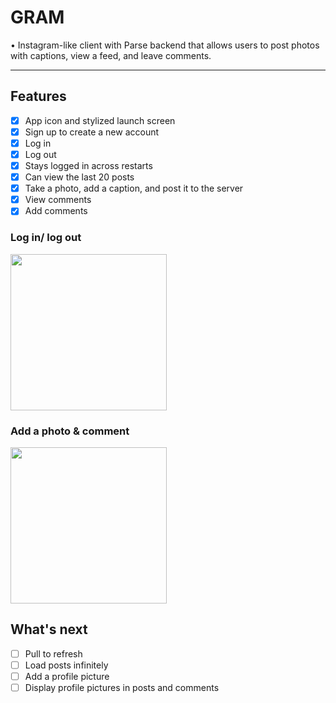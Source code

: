 # GRAM

• Instagram-like client with Parse backend that allows users to post photos with captions, view a feed, and leave comments.

---

## Features
- [x] App icon and stylized launch screen
- [x] Sign up to create a new account
- [x] Log in
- [x] Log out
- [x] Stays logged in across restarts
- [x] Can view the last 20 posts
- [x] Take a photo, add a caption, and post it to the server
- [x] View comments
- [x] Add comments

### Log in/ log out
<img src="gram_login.gif" width=250><br>

### Add a photo & comment
<img src="gram_post.gif" width=250><br>

## What's next
- [ ] Pull to refresh
- [ ] Load posts infinitely
- [ ] Add a profile picture
- [ ] Display profile pictures in posts and comments
